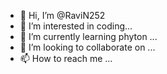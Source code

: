 - 👋 Hi, I’m @RaviN252
- 👀 I’m interested in coding...
- 🌱 I’m currently learning phyton ...
- 💞️ I’m looking to collaborate on ...
- 📫 How to reach me ...

<!---
RaviN252/RaviN252 is a ✨ special ✨ repository because its `README.md` (this file) appears on your GitHub profile.
You can click the Preview link to take a look at your changes.
--->
